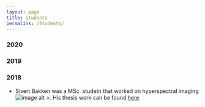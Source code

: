 ```yaml
---
layout: page
title: students
permalink: /Students/
---
```


### 2020

### 2019

### 2018

* Sivert Bakken was a MSc. studetn that worked on hyperspectral imaging ![image alt >](/sivert.png). His thesis work can be found [here](https://ntnuopen.ntnu.no/ntnu-xmlui/handle/11250/2561333)
